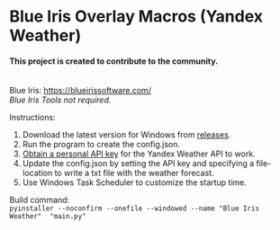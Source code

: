 # Blue Iris Overlay Macros (Yandex Weather)
#### This project is created to contribute to the community. 

<br>Blue Iris: https://blueirissoftware.com/<br>
<i>Blue Iris Tools not required.</i>

Instructions:
1. Download the latest version for Windows from [releases](https://github.com/vladimirpichugin/blueiris-overlay-macros-yandex-weather/releases/tag/latest). 
2. Run the program to create the config.json.
3. [Obtain a personal API key](https://yandex.ru/dev/weather/doc/dg/concepts/about.html) for the Yandex Weather API to work.
4. Update the config.json by setting the API key and specifying a file-location to write a txt file with the weather forecast.
5. Use Windows Task Scheduler to customize the startup time.

Build command:<br>
`pyinstaller --noconfirm --onefile --windowed --name "Blue Iris Weather"  "main.py"`
